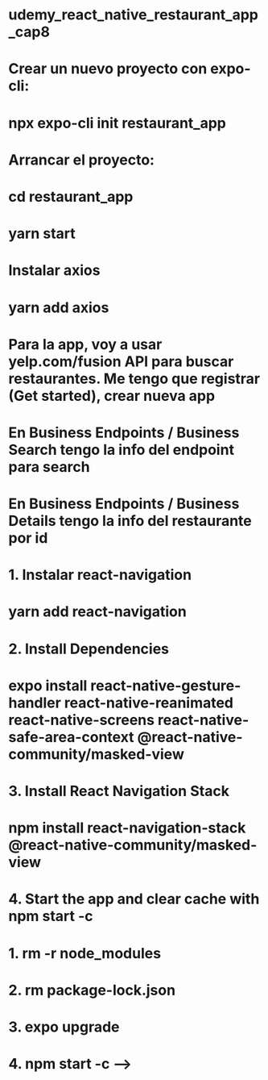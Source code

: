 # udemy_react_native_restaurant_app_cap8

# Crear un nuevo proyecto con expo-cli:
# npx expo-cli init restaurant_app

# Arrancar el proyecto:
# cd restaurant_app
# yarn start

# Instalar axios
# yarn add axios

# Para la app, voy a usar yelp.com/fusion API para buscar restaurantes. Me tengo que registrar (Get started), crear nueva app

# En Business Endpoints / Business Search tengo la info del endpoint para search
# En Business Endpoints / Business Details tengo la info del restaurante por id

# 1. Instalar react-navigation
# yarn add react-navigation

# 2. Install Dependencies

# expo install react-native-gesture-handler react-native-reanimated react-native-screens react-native-safe-area-context @react-native-community/masked-view

# 3. Install React Navigation Stack

# npm install react-navigation-stack @react-native-community/masked-view

# 4. Start the app and clear cache with npm start -c

<!-- Errors?
If you are still seeing errors and complaints about packages, do the following: -->

# 1. rm -r node_modules

# 2. rm package-lock.json

# 3. expo upgrade

# 4. npm start -c -->

<!-- Client ID
eRFKvm3J22-_Upspugs6Bw

API Key
4QqNj5cnbJybUL9obMbJuMRCe6WKLCyUIEzZOdlKfgAMSIRsU5edEnUy4U24m-lsYzIF1ZZan21tdFHGquTN3czfGck0KyroXLsqpBBA0g_-URhLFXp5gYYUxJtXXnYx -->